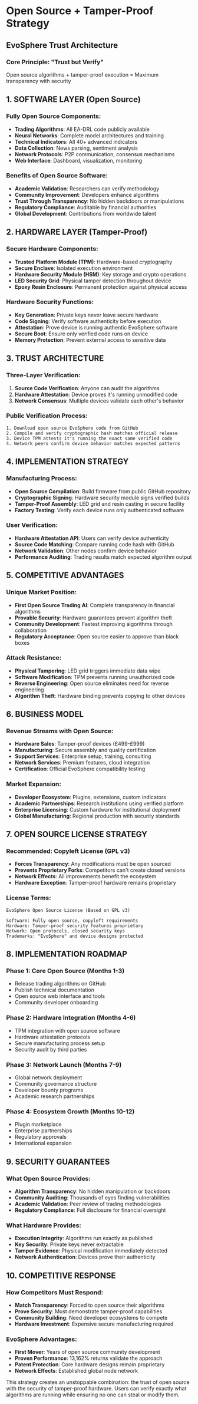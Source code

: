 # Open Source + Tamper-Proof Strategy
## EvoSphere Trust Architecture

### Core Principle: "Trust but Verify"
Open source algorithms + tamper-proof execution = Maximum transparency with security

## 1. SOFTWARE LAYER (Open Source)

### Fully Open Source Components:
- **Trading Algorithms**: All EA-DRL code publicly available
- **Neural Networks**: Complete model architectures and training
- **Technical Indicators**: All 40+ advanced indicators
- **Data Collection**: News parsing, sentiment analysis
- **Network Protocols**: P2P communication, consensus mechanisms
- **Web Interface**: Dashboard, visualization, monitoring

### Benefits of Open Source Software:
- **Academic Validation**: Researchers can verify methodology
- **Community Improvement**: Developers enhance algorithms
- **Trust Through Transparency**: No hidden backdoors or manipulations
- **Regulatory Compliance**: Auditable by financial authorities
- **Global Development**: Contributions from worldwide talent

## 2. HARDWARE LAYER (Tamper-Proof)

### Secure Hardware Components:
- **Trusted Platform Module (TPM)**: Hardware-based cryptography
- **Secure Enclave**: Isolated execution environment
- **Hardware Security Module (HSM)**: Key storage and crypto operations
- **LED Security Grid**: Physical tamper detection throughout device
- **Epoxy Resin Enclosure**: Permanent protection against physical access

### Hardware Security Functions:
- **Key Generation**: Private keys never leave secure hardware
- **Code Signing**: Verify software authenticity before execution
- **Attestation**: Prove device is running authentic EvoSphere software
- **Secure Boot**: Ensure only verified code runs on device
- **Memory Protection**: Prevent external access to sensitive data

## 3. TRUST ARCHITECTURE

### Three-Layer Verification:
1. **Source Code Verification**: Anyone can audit the algorithms
2. **Hardware Attestation**: Device proves it's running unmodified code
3. **Network Consensus**: Multiple devices validate each other's behavior

### Public Verification Process:
```
1. Download open source EvoSphere code from GitHub
2. Compile and verify cryptographic hash matches official release
3. Device TPM attests it's running the exact same verified code
4. Network peers confirm device behavior matches expected patterns
```

## 4. IMPLEMENTATION STRATEGY

### Manufacturing Process:
- **Open Source Compilation**: Build firmware from public GitHub repository
- **Cryptographic Signing**: Hardware security module signs verified builds
- **Tamper-Proof Assembly**: LED grid and resin casting in secure facility
- **Factory Testing**: Verify each device runs only authenticated software

### User Verification:
- **Hardware Attestation API**: Users can verify device authenticity
- **Source Code Matching**: Compare running code hash with GitHub
- **Network Validation**: Other nodes confirm device behavior
- **Performance Auditing**: Trading results match expected algorithm output

## 5. COMPETITIVE ADVANTAGES

### Unique Market Position:
- **First Open Source Trading AI**: Complete transparency in financial algorithms
- **Provable Security**: Hardware guarantees prevent algorithm theft
- **Community Development**: Fastest improving algorithms through collaboration
- **Regulatory Acceptance**: Open source easier to approve than black boxes

### Attack Resistance:
- **Physical Tampering**: LED grid triggers immediate data wipe
- **Software Modification**: TPM prevents running unauthorized code
- **Reverse Engineering**: Open source eliminates need for reverse engineering
- **Algorithm Theft**: Hardware binding prevents copying to other devices

## 6. BUSINESS MODEL

### Revenue Streams with Open Source:
- **Hardware Sales**: Tamper-proof devices (£499-£999)
- **Manufacturing**: Secure assembly and quality certification
- **Support Services**: Enterprise setup, training, consulting
- **Network Services**: Premium features, cloud integration
- **Certification**: Official EvoSphere compatibility testing

### Market Expansion:
- **Developer Ecosystem**: Plugins, extensions, custom indicators
- **Academic Partnerships**: Research institutions using verified platform
- **Enterprise Licensing**: Custom hardware for institutional deployment
- **Global Manufacturing**: Regional production with security standards

## 7. OPEN SOURCE LICENSE STRATEGY

### Recommended: Copyleft License (GPL v3)
- **Forces Transparency**: Any modifications must be open sourced
- **Prevents Proprietary Forks**: Competitors can't create closed versions
- **Network Effects**: All improvements benefit the ecosystem
- **Hardware Exception**: Tamper-proof hardware remains proprietary

### License Terms:
```
EvoSphere Open Source License (Based on GPL v3)

Software: Fully open source, copyleft requirements
Hardware: Tamper-proof security features proprietary
Network: Open protocols, closed security keys
Trademarks: "EvoSphere" and device designs protected
```

## 8. IMPLEMENTATION ROADMAP

### Phase 1: Core Open Source (Months 1-3)
- Release trading algorithms on GitHub
- Publish technical documentation
- Open source web interface and tools
- Community developer onboarding

### Phase 2: Hardware Integration (Months 4-6)
- TPM integration with open source software
- Hardware attestation protocols
- Secure manufacturing process setup
- Security audit by third parties

### Phase 3: Network Launch (Months 7-9)
- Global network deployment
- Community governance structure
- Developer bounty programs
- Academic research partnerships

### Phase 4: Ecosystem Growth (Months 10-12)
- Plugin marketplace
- Enterprise partnerships
- Regulatory approvals
- International expansion

## 9. SECURITY GUARANTEES

### What Open Source Provides:
- **Algorithm Transparency**: No hidden manipulation or backdoors
- **Community Auditing**: Thousands of eyes finding vulnerabilities
- **Academic Validation**: Peer review of trading methodologies
- **Regulatory Compliance**: Full disclosure for financial oversight

### What Hardware Provides:
- **Execution Integrity**: Algorithms run exactly as published
- **Key Security**: Private keys never extractable
- **Tamper Evidence**: Physical modification immediately detected
- **Network Authentication**: Devices prove their authenticity

## 10. COMPETITIVE RESPONSE

### How Competitors Must Respond:
- **Match Transparency**: Forced to open source their algorithms
- **Prove Security**: Must demonstrate tamper-proof capabilities
- **Community Building**: Need developer ecosystems to compete
- **Hardware Investment**: Expensive secure manufacturing required

### EvoSphere Advantages:
- **First Mover**: Years of open source community development
- **Proven Performance**: 13,162% returns validate the approach
- **Patent Protection**: Core hardware designs remain proprietary
- **Network Effects**: Established global node network

This strategy creates an unstoppable combination: the trust of open source with the security of tamper-proof hardware. Users can verify exactly what algorithms are running while ensuring no one can steal or modify them.